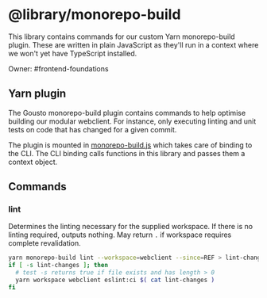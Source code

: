# @library/monorepo-build

This library contains commands for our custom Yarn monorepo-build plugin. These are written in plain JavaScript as
they'll run in a context where we won't yet have TypeScript installed.

Owner: #frontend-foundations

## Yarn plugin

The Gousto monorepo-build plugin contains commands to help optimise building our modular webclient. For instance, only
executing linting and unit tests on code that has changed for a given commit.

The plugin is mounted in [monorepo-build.js](../../../../.yarn/plugins/gousto/monorepo-build.js) which takes care of
binding to the CLI. The CLI binding calls functions in this library and passes them a context object.

## Commands

### lint

Determines the linting necessary for the supplied workspace. If there is no linting required, outputs nothing. May
return `.` if workspace requires complete revalidation.

```bash
yarn monorepo-build lint --workspace=webclient --since=REF > lint-changes
if [ -s lint-changes ]; then
  # test -s returns true if file exists and has length > 0
  yarn workspace webclient eslint:ci $( cat lint-changes )
fi
```
